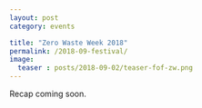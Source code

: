 ```yaml
---
layout: post
category: events

title: "Zero Waste Week 2018"
permalink: /2018-09-festival/
image:
  teaser : posts/2018-09-02/teaser-fof-zw.png
---
```


Recap coming soon.
